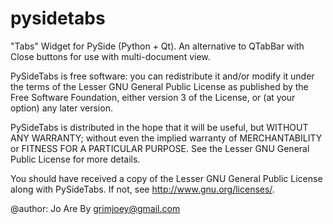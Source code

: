 pysidetabs
==========

"Tabs" Widget for PySide (Python + Qt). An alternative to QTabBar with Close buttons for use with multi-document view.

PySideTabs is free software: you can redistribute it and/or modify
it under the terms of the Lesser GNU General Public License as published by
the Free Software Foundation, either version 3 of the License, or
(at your option) any later version.

PySideTabs is distributed in the hope that it will be useful,
but WITHOUT ANY WARRANTY; without even the implied warranty of
MERCHANTABILITY or FITNESS FOR A PARTICULAR PURPOSE.  See the
Lesser GNU General Public License for more details.

You should have received a copy of the Lesser GNU General Public License
along with PySideTabs.  If not, see <http://www.gnu.org/licenses/>.

@author: Jo Are By <grimjoey@gmail.com>